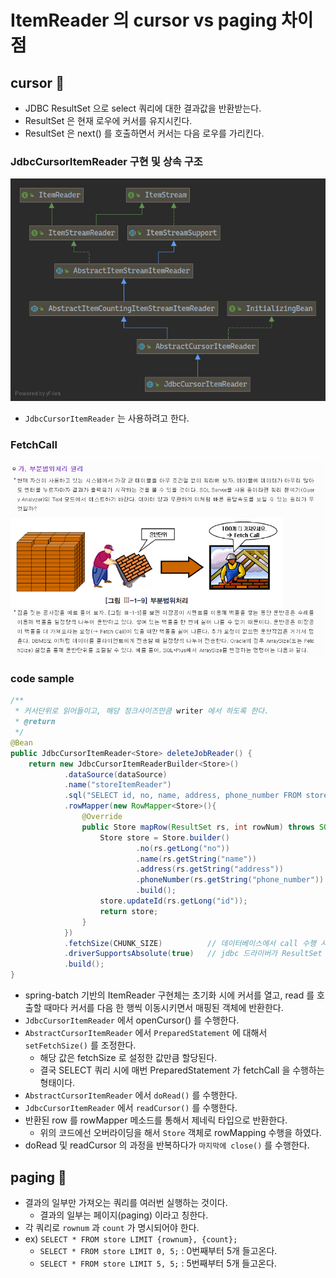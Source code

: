# ItemReader 의 cursor vs paging 차이점
## cursor 🍁
* JDBC ResultSet 으로 select 쿼리에 대한 결과값을 반환받는다.
* ResultSet 은 현재 로우에 커서를 유지시킨다.
* ResultSet 은 next() 를 호출하면서 커서는 다음 로우를 가리킨다.

### JdbcCursorItemReader 구현 및 상속 구조
<img src="../images/JdbcCursorItemReader.png" style="text-align: center;" width="700px" />

* `JdbcCursorItemReader` 는 사용하려고 한다.

### FetchCall 
<img src="../images/20201127_fetchCall.png" style="text-align: center;" width="700px" />

### code sample
```java
/**
 * 커서단위로 읽어들이고, 해당 정크사이즈만큼 writer 에서 하도록 한다.
 * @return
 */
@Bean
public JdbcCursorItemReader<Store> deleteJobReader() {
    return new JdbcCursorItemReaderBuilder<Store>()
            .dataSource(dataSource)
            .name("storeItemReader")
            .sql("SELECT id, no, name, address, phone_number FROM store WHERE no >= 50")
            .rowMapper(new RowMapper<Store>(){
                @Override
                public Store mapRow(ResultSet rs, int rowNum) throws SQLException {
                    Store store = Store.builder()
                            .no(rs.getLong("no"))
                            .name(rs.getString("name"))
                            .address(rs.getString("address"))
                            .phoneNumber(rs.getString("phone_number"))
                            .build();
                    store.updateId(rs.getLong("id"));
                    return store;
                }
            })
            .fetchSize(CHUNK_SIZE)          // 데이터베이스에서 call 수행 시 반환 갯수 힌트 값
            .driverSupportsAbsolute(true)   // jdbc 드라이버가 ResultSet 의 강제이동을 지원하는지 여부, 대규모의 데이터 셋의 경우에 성능 향상을 위해 true 가 좋음.
            .build();
}
```
* spring-batch 기반의 ItemReader 구현체는 초기화 시에 커서를 열고, read 를 호출할 때마다 커서를 다음 한 행씩 이동시키면서 매핑된 객체에 반환한다.
* `JdbcCursorItemReader` 에서 openCursor() 를 수행한다.
* `AbstractCursorItemReader` 에서 `PreparedStatement` 에 대해서 `setFetchSize()` 를 조정한다.
    * 해당 값은 fetchSize 로 설정한 값만큼 할당된다.
    * 결국 SELECT 쿼리 시에 매번 PreparedStatement 가 fetchCall 을 수행하는 형태이다.
* `AbstractCursorItemReader` 에서 `doRead()` 를 수행한다.
* `JdbcCursorItemReader` 에서 `readCursor()` 를 수행한다.
* 반환된 row 를 rowMapper 메소드를 통해서 제네릭 타입으로 반환한다.
    * 위의 코드에선 오버라이딩을 해서 `Store` 객체로 rowMapping 수행을 하였다.
* doRead 및 readCursor 의 과정을 반복하다가 `마지막에 close()` 를 수행한다.

## paging 🍁
* 결과의 일부만 가져오는 쿼리를 여러번 실행하는 것이다.
    * 결과의 일부는 페이지(paging) 이라고 칭한다.
* 각 쿼리로 `rownum` 과 `count` 가 명시되어야 한다.
* ex) `SELECT * FROM store LIMIT {rownum}, {count};`
    * `SELECT * FROM store LIMIT 0, 5;` : 0번째부터 5개 들고온다.
    * `SELECT * FROM store LIMIT 5, 5;` : 5번째부터 5개 들고온다.
    






 